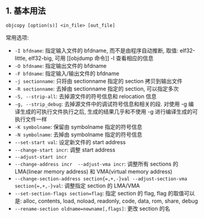 ## 1. 基本用法
```shell
objcopy [option(s)] <in_file> [out_file]
```

常用选项: 
- `-I bfdname`: 指定输入文件的 bfdname, 而不是由程序自动推断, 取值: elf32-little, elf32-big, 可用 [[objdump 命令]] -I 查看相应的信息
- `-O bfdname`: 指定输出文件的 bfdname
- `-F bfdname`: 指定输入/输出文件的 bfdname
- `-j sectionname`: 只将由 sectionname 指定的 section 拷贝到输出文件 
- `-R sectionname`: 去掉由 sectionname 指定的 section, 可以指定多次
- `-S, --strip-all`: 去掉源文件的符号信息和 relocation 信息
- `-g, --strip_debug`: 去掉源文件中的调试符号信息和相关的段. 对使用 -g 编译生成的可执行文件执行之后, 生成的结果几乎和不使用 -g 进行编译生成的可执行文件一样
- `-K symbolname`: 保留由 symbolname 指定的符号信息
- `-N symbolname`: 去掉由 symbolname 指定的符号信息
- `--set-start val`: 设定新文件的 start address
- `--change-start incr`: 调整 start address
- `--adjust-start incr`
- `--change-address incr  --adjust-vma incr`: 调整所有 sections 的  LMA(linear memory address) 和 VMA(virtual memory address)
- `--change-section-address section{=,+,-}val --adjust-section-vma section{=,+,-}val`: 调整指定 section 的 LMA/VMA
- `--set-section-flags section=flag`: 指定 section 的 flag, flag 的取值可以是: alloc, contents, load, noload, readonly, code, data, rom, share, debug
- `--rename-section oldname=newname[,flags]`: 更改 section 的名